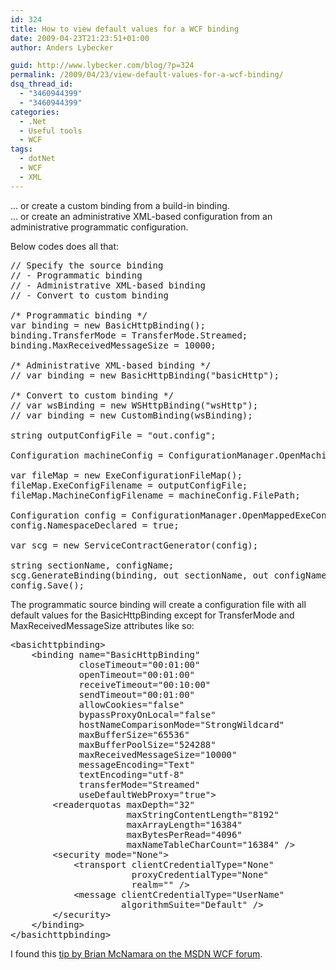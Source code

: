 ```yaml
---
id: 324
title: How to view default values for a WCF binding
date: 2009-04-23T21:23:51+01:00
author: Anders Lybecker

guid: http://www.lybecker.com/blog/?p=324
permalink: /2009/04/23/view-default-values-for-a-wcf-binding/
dsq_thread_id:
  - "3460944399"
  - "3460944399"
categories:
  - .Net
  - Useful tools
  - WCF
tags:
  - dotNet
  - WCF
  - XML
---
```

… or create a custom binding from a build-in binding.  
… or create an administrative XML-based configuration from an administrative programmatic configuration.

Below codes does all that:

<pre class="brush: csharp; title: ; notranslate" title="">// Specify the source binding
// - Programmatic binding
// - Administrative XML-based binding
// - Convert to custom binding

/* Programmatic binding */
var binding = new BasicHttpBinding();
binding.TransferMode = TransferMode.Streamed;
binding.MaxReceivedMessageSize = 10000;

/* Administrative XML-based binding */
// var binding = new BasicHttpBinding("basicHttp");

/* Convert to custom binding */
// var wsBinding = new WSHttpBinding("wsHttp");
// var binding = new CustomBinding(wsBinding);

string outputConfigFile = "out.config";

Configuration machineConfig = ConfigurationManager.OpenMachineConfiguration();

var fileMap = new ExeConfigurationFileMap();
fileMap.ExeConfigFilename = outputConfigFile;
fileMap.MachineConfigFilename = machineConfig.FilePath;

Configuration config = ConfigurationManager.OpenMappedExeConfiguration(fileMap, ConfigurationUserLevel.None);
config.NamespaceDeclared = true;

var scg = new ServiceContractGenerator(config);

string sectionName, configName;
scg.GenerateBinding(binding, out sectionName, out configName);
config.Save();
</pre>

The programmatic source binding will create a configuration file with all default values for the BasicHttpBinding except for TransferMode and MaxReceivedMessageSize attributes like so:

<pre class="brush: xml; title: ; notranslate" title="">&lt;basichttpbinding&gt;
    &lt;binding name="BasicHttpBinding" 
             closeTimeout="00:01:00" 
             openTimeout="00:01:00" 
             receiveTimeout="00:10:00" 
             sendTimeout="00:01:00" 
             allowCookies="false"
             bypassProxyOnLocal="false" 
             hostNameComparisonMode="StrongWildcard"
             maxBufferSize="65536" 
             maxBufferPoolSize="524288" 
             maxReceivedMessageSize="10000" 
             messageEncoding="Text" 
             textEncoding="utf-8" 
             transferMode="Streamed"
             useDefaultWebProxy="true"&gt;
        &lt;readerquotas maxDepth="32" 
                      maxStringContentLength="8192" 
                      maxArrayLength="16384" 
                      maxBytesPerRead="4096" 
                      maxNameTableCharCount="16384" /&gt;
        &lt;security mode="None"&gt;
            &lt;transport clientCredentialType="None" 
                       proxyCredentialType="None" 
                       realm="" /&gt;
            &lt;message clientCredentialType="UserName" 
                     algorithmSuite="Default" /&gt;
        &lt;/security&gt;
    &lt;/binding&gt;
&lt;/basichttpbinding&gt;
</pre>

I found this [tip by Brian McNamara on the MSDN WCF forum](http://social.msdn.microsoft.com/Forums/en-US/wcf/thread/fcad2118-d7bc-4d23-84b2-1ac168afa1c8 "Generate WCF config binding").